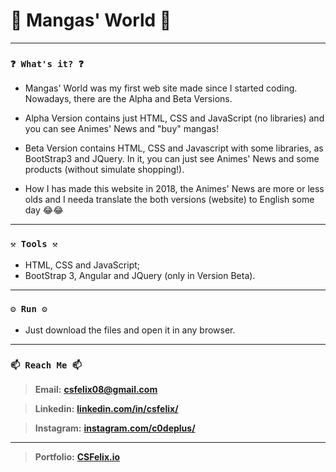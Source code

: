 # 🌟 Mangas' World 🌟

----
### `❓ What's it? ❓`

* Mangas' World was my first web site made since I started coding. Nowadays, there are the Alpha and Beta Versions.
* Alpha Version contains just HTML, CSS and JavaScript (no libraries) and you can see Animes' News and "buy" mangas!
* Beta Version contains HTML, CSS and Javascript with some libraries, as BootStrap3 and JQuery. In it, you can just see Animes' News and some products (without simulate shopping!).

* How I has made this website in 2018, the Animes' News are more or less olds and I needa translate the both versions (website) to English some day 😂😂


----
### `⚒️ Tools ⚒️`

* HTML, CSS and JavaScript;
* BootStrap 3, Angular and JQuery (only in Version Beta).

----
### `⚙️ Run ⚙️`

* Just download the files and open it in any browser.

----
### `📫 Reach Me 📫`

> **Email:** **[csfelix08@gmail.com](mailto:csfelix08@gmail.com?)**

> **Linkedin:** **[linkedin.com/in/csfelix/](https://www.linkedin.com/in/csfelix/)**

> **Instagram:** **[instagram.com/c0deplus/](https://www.instagram.com/c0deplus/)**

----

> **Portfolio:** **[CSFelix.io](https://csfelix.github.io/)**
